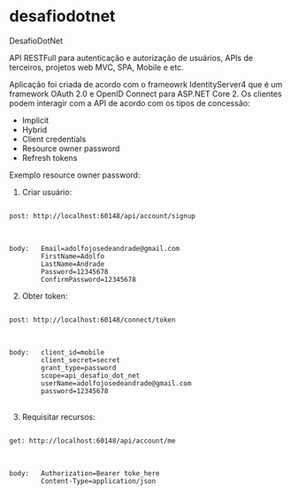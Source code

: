 # desafiodotnet

DesafioDotNet

API RESTFull para autenticação e autorização de usuários, APIs de terceiros, projetos web MVC, SPA, Mobile e etc.

Aplicação foi criada de acordo com o frameowrk IdentityServer4 que é um framework OAuth 2.0 e OpenID Connect para ASP.NET Core 2. 
Os clientes podem interagir com a API de acordo com os tipos de concessão:<br>
        <ul>
	        <li>Implicit</li>
          <li>Hybrid</li>
          <li>Client credentials</li>
          <li>Resource owner password</li>
          <li>Refresh tokens</li>
        </ul>

Exemplo resource owner password:

1. Criar usuário:
<code>
post: http://localhost:60148/api/account/signup <br>
</code>
<br>
<code>
body:   Email=adolfojosedeandrade@gmail.com
        FirstName=Adolfo
        LastName=Andrade
        Password=12345678
        ConfirmPassword=12345678
</code>

2. Obter token:
<code>
post: http://localhost:60148/connect/token <br>
</code>
<br>
<code>
body:   client_id=mobile
        client_secret=secret
        grant_type=password
        scope=api_desafio_dot_net
        userName=adolfojosedeandrade@gmail.com
        password=12345678
</code>
<br>

3. Requisitar recursos:
<code>
get: http://localhost:60148/api/account/me <br>
</code>
<br>
<code>
body:   Authorization=Bearer toke_here
        Content-Type=application/json
</code>
